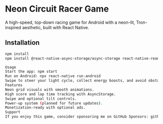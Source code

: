# Neon Circuit Racer Game
A high-speed, top-down racing game for Android with a neon-lit, Tron-inspired aesthetic, built with React Native.

## Installation
```bash
npm install
npm install @react-native-async-storage/async-storage react-native-reanimated react-native-game-engine tailwind-rn react-native-sensors react-native-gesture-handler

Usage
Start the app: npm start
Run on Android: npx react-native run-android
Swipe to steer your light cycle, collect energy boosts, and avoid obstacles to score points.
Features
Neon grid visuals with smooth animations.
High score and lap time tracking with AsyncStorage.
Swipe and optional tilt controls.
Power-up system (planned for future updates).
Monetization-ready with optional ads.
Support
If you enjoy this game, consider sponsoring me on GitHub Sponsors: github.com/slycantel
